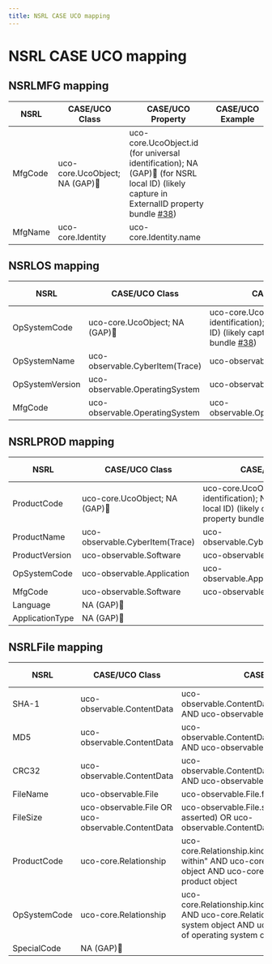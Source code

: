 ```yaml
---
title: NSRL CASE UCO mapping
---
```


# NSRL CASE UCO mapping


## NSRLMFG mapping

|NSRL|CASE/UCO Class|CASE/UCO Property|CASE/UCO Example|
|---|---|---|---|
|MfgCode|uco-core.UcoObject; NA (GAP)&#x1F534;|uco-core.UcoObject.id (for universal identification); NA (GAP)&#x1F534; (for NSRL local ID) (likely capture in ExternalID property bundle [#38](https://github.com/ucoProject/uco/issues/38))||
|MfgName|uco-core.Identity|uco-core.Identity.name||

## NSRLOS mapping

|NSRL|CASE/UCO Class|CASE/UCO Property|CASE/UCO Example|
|---|---|---|---|
|OpSystemCode|uco-core.UcoObject; NA (GAP)&#x1F534;|uco-core.UcoObject.id (for universal identification); NA (GAP)&#x1F534; (for NSRL local ID) (likely capture in ExternalID property bundle [#38](https://github.com/ucoProject/uco/issues/38))||
|OpSystemName|uco-observable.CyberItem(Trace)|uco-observable.CyberItem(Trace).name||
|OpSystemVersion|uco-observable.OperatingSystem|uco-observable.OperatingSystem.version||
|MfgCode|uco-observable.OperatingSystem|uco-observable.OperatingSystem.manufacturer||

## NSRLPROD mapping

|NSRL|CASE/UCO Class|CASE/UCO Property|CASE/UCO Example|
|---|---|---|---|
|ProductCode|uco-core.UcoObject; NA (GAP)&#x1F534;|uco-core.UcoObject.id (for universal identification); NA (GAP)&#x1F534; (for NSRL local ID) (likely capture in ExternalID property bundle [#38](https://github.com/ucoProject/uco/issues/38))||
|ProductName|uco-observable.CyberItem(Trace)|uco-observable.CyberItem(Trace).name|||
|ProductVersion|uco-observable.Software|uco-observable.Software.version||
|OpSystemCode|uco-observable.Application|uco-observable.Application.operatingSystem||
|MfgCode|uco-observable.Software|uco-observable.Software.manufacturer||
|Language|NA (GAP)&#x1F534;|||
|ApplicationType|NA (GAP)&#x1F534;|||

## NSRLFile mapping

|NSRL|CASE/UCO Class|CASE/UCO Property|CASE/UCO Example|
|---|---|---|---|
|SHA-1|uco-observable.ContentData|uco-observable.ContentData.Hash.hashMethod="SHA1" AND uco-observable.ContentData.Hash.hashValue||
|MD5|uco-observable.ContentData|uco-observable.ContentData.Hash.hashMethod="MD5" AND uco-observable.ContentData.Hash.hashValue||
|CRC32|uco-observable.ContentData|uco-observable.ContentData.Hash.hashMethod="CRC32" AND uco-observable.ContentData.Hash.hashValue||
|FileName|uco-observable.File|uco-observable.File.fileName||
|FileSize|uco-observable.File OR uco-observable.ContentData|uco-observable.File.sizeInBytes (file system asserted) OR uco-observable.ContentData.sizeInBytes (actual)||
|ProductCode|uco-core.Relationship|uco-core.Relationship.kindOfRelationship="contained-within" AND uco-core.Relationship.source=id of file object AND uco-core.Relationship.target=id of product object||
|OpSystemCode|uco-core.Relationship|uco-core.Relationship.kindOfRelationship="RelevantTo" AND uco-core.Relationship.source=id of operating system object AND uco-core.Relationship.target=id of operating system object|||
|SpecialCode|NA (GAP)&#x1F534;|||
